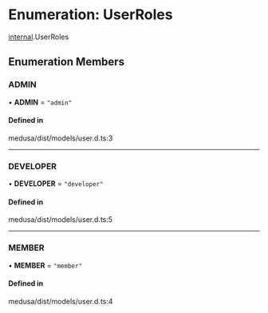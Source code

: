 # Enumeration: UserRoles

[internal](../modules/internal-1.md).UserRoles

## Enumeration Members

### ADMIN

• **ADMIN** = ``"admin"``

#### Defined in

medusa/dist/models/user.d.ts:3

___

### DEVELOPER

• **DEVELOPER** = ``"developer"``

#### Defined in

medusa/dist/models/user.d.ts:5

___

### MEMBER

• **MEMBER** = ``"member"``

#### Defined in

medusa/dist/models/user.d.ts:4
